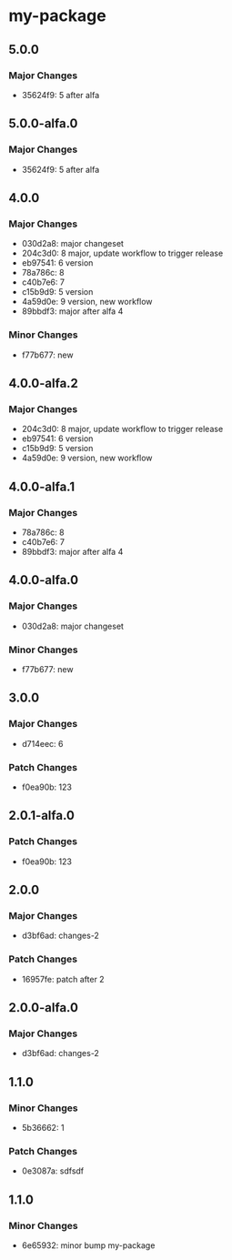 # my-package

## 5.0.0

### Major Changes

- 35624f9: 5 after alfa

## 5.0.0-alfa.0

### Major Changes

- 35624f9: 5 after alfa

## 4.0.0

### Major Changes

- 030d2a8: major changeset
- 204c3d0: 8 major, update workflow to trigger release
- eb97541: 6 version
- 78a786c: 8
- c40b7e6: 7
- c15b9d9: 5 version
- 4a59d0e: 9 version, new workflow
- 89bbdf3: major after alfa 4

### Minor Changes

- f77b677: new

## 4.0.0-alfa.2

### Major Changes

- 204c3d0: 8 major, update workflow to trigger release
- eb97541: 6 version
- c15b9d9: 5 version
- 4a59d0e: 9 version, new workflow

## 4.0.0-alfa.1

### Major Changes

- 78a786c: 8
- c40b7e6: 7
- 89bbdf3: major after alfa 4

## 4.0.0-alfa.0

### Major Changes

- 030d2a8: major changeset

### Minor Changes

- f77b677: new

## 3.0.0

### Major Changes

- d714eec: 6

### Patch Changes

- f0ea90b: 123

## 2.0.1-alfa.0

### Patch Changes

- f0ea90b: 123

## 2.0.0

### Major Changes

- d3bf6ad: changes-2

### Patch Changes

- 16957fe: patch after 2

## 2.0.0-alfa.0

### Major Changes

- d3bf6ad: changes-2

## 1.1.0

### Minor Changes

- 5b36662: 1

### Patch Changes

- 0e3087a: sdfsdf

## 1.1.0

### Minor Changes

- 6e65932: minor bump my-package

